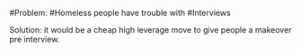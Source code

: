 #Problem: #Homeless people have trouble with #Interviews

Solution: it would be a cheap high leverage move to give people a makeover pre interview. 